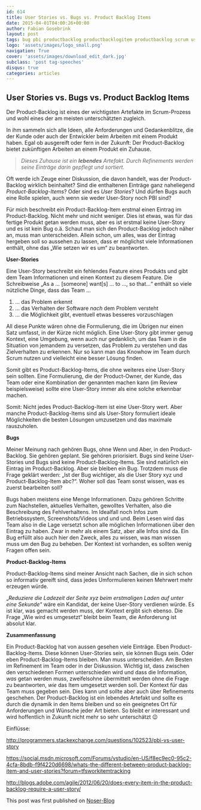 ```yaml
---
id: 614
title: User Stories vs. Bugs vs. Product Backlog Items
date: 2015-04-01T04:00:26+00:00
author: Fabian Gosebrink
layout: post
tags: bug pbi productbacklog productbacklogitem productbacklog scrum userstory 
logo: 'assets/images/logo_small.png'
navigation: True
cover: 'assets/images/download_edit_dark.jpg'
subclass: 'post tag-speeches'
disqus: true
categories: articles
---
```


## User Stories vs. Bugs vs. Product Backlog Items

Der Product-Backlog ist eines der wichtigsten Artefakte im Scrum-Prozess und wohl eines der am meisten unterschätzten zugleich.

In ihm sammeln sich alle Ideen, alle Anforderungen und Gedankenblitze, die der Kunde oder auch der Entwickler beim Arbeiten mit einem Produkt haben. Egal ob ausgereift oder fern in der Zukunft: Der Product-Backlog bietet zukünftigen Arbeiten an einem Produkt ein Zuhause.

> _Dieses Zuhause ist ein **lebendes** Artefakt. Durch Refinements werden seine Einträge darin gepflegt und sortiert._

Oft werde ich Zeuge einer Diskussion, die davon handelt, was der Product-Backlog wirklich beinhaltet? Sind die enthaltenen Einträge ganz naheliegend _Product-Backlog-Items_? Oder sind es _User Stories_? Und dürfen Bugs auch eine Rolle spielen, auch wenn sie weder User-Story noch PBI sind?

Für mich beschreibt ein Product-Backlog-Item erstmal einen Eintrag im Product-Backlog. Nicht mehr und nicht weniger. Dies ist etwas, was für das fertige Produkt getan werden muss, aber es ist erstmal keine User-Story und es ist kein Bug o.ä. Schaut man sich den Product-Backlog jedoch näher an, muss man unterscheiden. Allein schon, um alles, was der Eintrag hergeben soll so aussehen zu lassen, dass er möglichst viele Informationen enthält, ohne das „Wie setzen wir es um“ zu beantworten.

**User-Stories**

Eine User-Story beschreibt ein fehlendes Feature eines Produkts und gibt dem Team Informationen und einen Kontext zu diesem Feature. Die Schreibweise „As a … [someone] want[s] … to …, so that…“ enthält so viele nützliche Dinge, dass das Team …

  1. … das Problem erkennt
  2. … das Verhalten der Software _nach_ dem Problem versteht
  3. … die Möglichkeit gibt, eventuell etwas besseres vorzuschlagen

All diese Punkte wären ohne die Formulierung, die im Übrigen nur einen Satz umfasst, in der Kürze nicht möglich. Eine User-Story gibt immer genug Kontext, eine Umgebung, wenn auch nur gedanklich, um das Team in die Situation von jemandem zu versetzen, das Problem zu verstehen und das Zielverhalten zu erkennen. Nur so kann man das Knowhow im Team durch Scrum nutzen und vielleicht eine besser Lösung finden.

Somit gibt es Product-Backlog-Items, die ohne weiteres eine User-Story sein sollten. Eine Formulierung, die der Product-Owner, der Kunde, das Team oder eine Kombination der genannten machen kann (im Review beispielsweise) sollte eine User-Story immer als eine solche erkennbar machen.

Somit: Nicht jedes Product-Backlog-Item ist eine User-Story wert. Aber manche Product-Backlog-Items sind als User-Story formuliert ideale Möglichkeiten die besten Lösungen umzusetzen und das maximale rauszuholen.

**Bugs**

Meiner Meinung nach gehören Bugs, ohne Wenn und Aber, in den Product-Backlog. Sie gehören geplant. Sie gehören priorisiert. Bugs sind keine User-Stories und Bugs sind keine Product-Backlog-Items. Sie sind natürlich ein Eintrag im Product-Backlog. Aber sie bleiben ein Bug. Trotzdem muss die Frage geklärt werden: „Ist der Bug wichtiger, als die User Story xyz und Product-Backlog-Item abc?“. Woher soll das Team sonst wissen, was es zuerst bearbeiten soll?

Bugs haben meistens eine Menge Informationen. Dazu gehören Schritte zum Nachstellen, aktuelles Verhalten, gewolltes Verhalten, also die Beschreibung des Fehlverhaltens. Im Idealfall noch Infos zum Betriebssystem, Screenshots/Videos und und und. Beim Lesen wird das Team also in die Lage versetzt schon alle möglichen Informationen über den Eintrag zu haben. Zwar in mehr als einem Satz, aber alle Infos sind da. Ein Bug erfüllt also auch hier den Zweck, alles zu wissen, was man wissen muss um den Bug zu beheben. Der Kontext ist vorhanden, es sollten wenig Fragen offen sein.

**Product-Backlog-Items**

Product-Backlog-Items sind meiner Ansicht nach Sachen, die in sich schon so informativ gereift sind, dass jedes Umformulieren keinen Mehrwert mehr erzeugen würde.

„_Reduziere die Ladezeit der Seite xyz beim erstmaligen Laden auf unter eine Sekunde_“ wäre ein Kandidat, der keine User-Story verdienen würde. Es ist klar, was gemacht werden muss, der Kontext ergibt sich ebenso. Die Frage „Wie wird es umgesetzt“ bleibt beim Team, die Anforderung ist absolut klar.

**Zusammenfassung**

Ein Product-Backlog hat von aussen gesehen viele Einträge. Eben Product-Backlog-Items. Diese können User-Stories sein, sie können Bugs sein. Oder eben Product-Backlog-Items bleiben. Man muss unterscheiden. Am Besten im Refinement im Team oder in der Diskussion. Wichtig ist, dass zwischen den verschiedenen Formen unterschieden wird und dass die Information, _was_ getan werden muss, zweifelsohne übermittelt werden ohne die Frage zu beantworten, _wie_ das Item umgesetzt werden soll. Der Kontext für das Team muss gegeben sein. Dies kann und sollte aber auch über Refinements geschehen. Der Product-Backlog ist ein lebendes Artefakt und sollte es durch die dynamik in den Items bleiben und so ein geeignetes Ort für Anforderungen und Wünsche jeder Art bieten. So bleibt er interessant und wird hoffentlich in Zukunft nicht mehr so sehr unterschätzt 😉

Einflüsse:

<http://programmers.stackexchange.com/questions/102523/pbi-vs-user-story>

<https://social.msdn.microsoft.com/Forums/vstudio/en-US/f8ec9ec0-95c2-4cfa-8bdb-f9f4220d6698/whats-the-different-between-product-backlog-item-and-user-stories?forum=tfsworkitemtracking>

<http://blogs.adobe.com/agile/2012/06/20/does-every-item-in-the-product-backlog-require-a-user-story/>

This post was first published on [Noser-Blog](http://blog.noser.com/user-stories-vs-bugs-vs-product-backlog-items)
